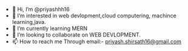 - 👋 Hi, I’m @priyashhh16
- 👀 I’m interested in web devlopment,cloud computering, machince learning,java.
- 🌱 I’m currently learning  MERN
- 💞️ I’m looking to collaborate on  WEB DEVLOPMENT.
- 📫 How to reach me Through email:- priyash.shirsath16@gmail.com

<!---
priyashhh16/priyashhh16 is a ✨ special ✨ repository because its `README.md` (this file) appears on your GitHub profile.
You can click the Preview link to take a look at your changes.
--->
